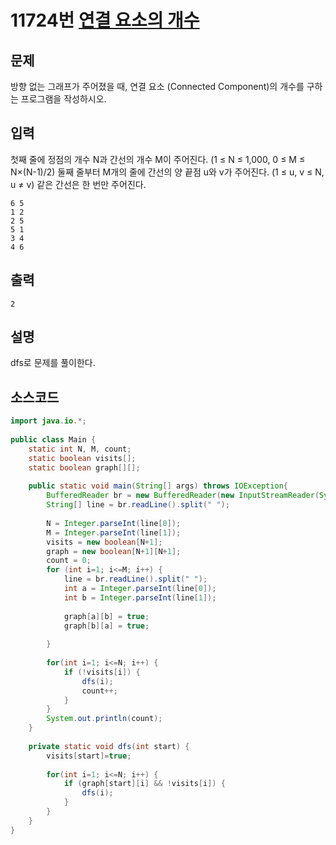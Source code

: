 # 11724번 [연결 요소의 개수](https://www.acmicpc.net/problem/11724)

## 문제
방향 없는 그래프가 주어졌을 때, 연결 요소 (Connected Component)의 개수를 구하는 프로그램을 작성하시오.


## 입력
첫째 줄에 정점의 개수 N과 간선의 개수 M이 주어진다. (1 ≤ N ≤ 1,000, 0 ≤ M ≤ N×(N-1)/2) 둘째 줄부터 M개의 줄에 간선의 양 끝점 u와 v가 주어진다. (1 ≤ u, v ≤ N, u ≠ v) 같은 간선은 한 번만 주어진다.
```
6 5
1 2
2 5
5 1
3 4
4 6
```
## 출력
```
2
```
## 설명
dfs로 문제를 풀이한다. 
## 소스코드
```java
import java.io.*;
 
public class Main {
    static int N, M, count;
    static boolean visits[];
    static boolean graph[][];
 
    public static void main(String[] args) throws IOException{
    	BufferedReader br = new BufferedReader(new InputStreamReader(System.in));
        String[] line = br.readLine().split(" ");
        
        N = Integer.parseInt(line[0]);
        M = Integer.parseInt(line[1]);
        visits = new boolean[N+1];
        graph = new boolean[N+1][N+1];
        count = 0;
        for (int i=1; i<=M; i++) {
        	line = br.readLine().split(" ");
            int a = Integer.parseInt(line[0]);
            int b = Integer.parseInt(line[1]);
            
            graph[a][b] = true;
            graph[b][a] = true;
            
        }
        
        for(int i=1; i<=N; i++) {
            if (!visits[i]) {
                dfs(i);
                count++;
            }
        }
        System.out.println(count);
    }
    
    private static void dfs(int start) {
        visits[start]=true;
        
        for(int i=1; i<=N; i++) {
            if (graph[start][i] && !visits[i]) {
                dfs(i);
            }
        }
    }
}

```


